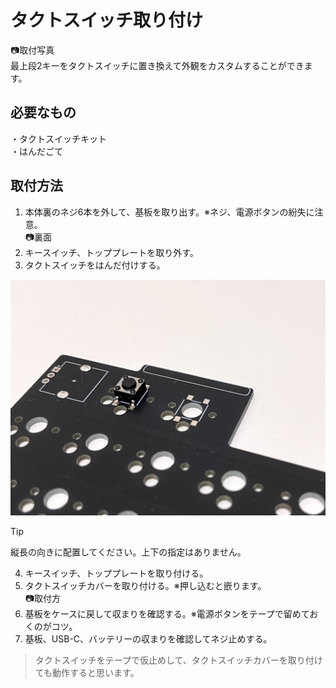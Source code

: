 # タクトスイッチ取り付け
📷取付写真  
最上段2キーをタクトスイッチに置き換えて外観をカスタムすることができます。

## 必要なもの
・タクトスイッチキット  
・はんだごて

## 取付方法
1. 本体裏のネジ6本を外して、基板を取り出す。※ネジ、電源ボタンの紛失に注意。  
📷裏面
2. キースイッチ、トッププレートを取り外す。
3. タクトスイッチをはんだ付けする。  
<img src="img/tact_setup.jpg">

> [!TIP]
> 縦長の向きに配置してください。上下の指定はありません。  

4. キースイッチ、トッププレートを取り付ける。
5. タクトスイッチカバーを取り付ける。※押し込むと嵌ります。  
📷取付方  
6. 基板をケースに戻して収まりを確認する。※電源ボタンをテープで留めておくのがコツ。  
7. 基板、USB-C、バッテリーの収まりを確認してネジ止めする。  

> タクトスイッチをテープで仮止めして、タクトスイッチカバーを取り付けても動作すると思います。